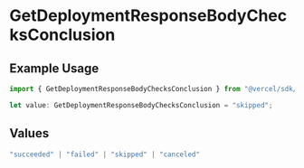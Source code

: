 # GetDeploymentResponseBodyChecksConclusion

## Example Usage

```typescript
import { GetDeploymentResponseBodyChecksConclusion } from "@vercel/sdk/models/getdeploymentop.js";

let value: GetDeploymentResponseBodyChecksConclusion = "skipped";
```

## Values

```typescript
"succeeded" | "failed" | "skipped" | "canceled"
```